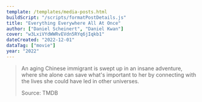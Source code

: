 ```yaml
---
template: /templates/media-posts.html
buildScript: "/scripts/formatPostDetails.js"
title: "Everything Everywhere All At Once"
author: ["Daniel Scheinert", "Daniel Kwan"]
cover: "w3LxiVYdWWRvEVdn5RYq6jIqkb1"
dateCreated: "2022-12-01"
dataTag: ["movie"]
year: "2022"
---
```


> An aging Chinese immigrant is swept up in an insane adventure, where she alone can save what's important to her by connecting with the lives she could have led in other universes.
>
> Source: TMDB
